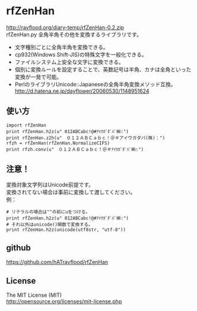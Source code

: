rfZenHan
========
http://rayflood.org/diary-temp/rfZenHan-0.2.zip  
rfZenHan.py 全角半角その他を変換するライブラリです。
* 文字種別ごとに全角半角を変換できる。
* cp932(Windows Shift-JIS)の特殊文字を一般化できる。
* ファイルシステム上安全な文字に変換できる。
* 個別に変換ルールを設定することで、英数記号は半角、カナは全角といった変換が一発で可能。
* PerlのライブラリUnicode::Japaneseの全角半角変換メソッド互換。  
http://d.hatena.ne.jp/dayflower/20060530/1148951624

使い方
------
    import rfZenHan
    print rfZenHan.h2z(u" 012ABCabc!@#ｱｲｳｶﾞﾀﾞﾊﾟ㈱:")
    print rfZenHan.z2h(u"　０１２ＡＢＣａｂｃ！＠＃アイウガダパ(株)：")
    rfzh = rfZenHan(rfZenHan.NormalizeCIFS)
    print rfzh.conv(u"　０１２ＡＢＣａｂｃ！＠＃ｱｲｳｶﾞﾀﾞﾊﾟ㈱:")

注意！
------
変換対象文字列はUnicode前提です。  
変換されてない場合は事前に変換して渡してください。  
例：

    # リテラルの場合は""の前にuをつける。
    print rfZenHan.h2z(u" 012ABCabc!@#ｱｲｳｶﾞﾀﾞﾊﾟ㈱:")
    # それ以外はunicode()関数で変換する。
    print rfZenHan.h2z(unicode(utf8str, "utf-8"))

github
------
https://github.com/hATrayflood/rfZenHan

License
-------
The MIT License (MIT)  
http://opensource.org/licenses/mit-license.php  
